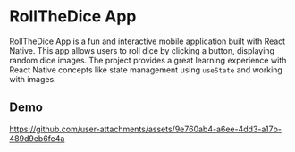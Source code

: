 # RollTheDice App

RollTheDice App is a fun and interactive mobile application built with React Native. This app allows users to roll dice by clicking a button, displaying random dice images. The project provides a great learning experience with React Native concepts like state management using `useState` and working with images.

## Demo


https://github.com/user-attachments/assets/9e760ab4-a6ee-4dd3-a17b-489d9eb6fe4a





